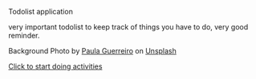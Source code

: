 Todolist application

very important todolist to keep track of things you have to do, very good reminder.

Background Photo by <a href="https://unsplash.com/@pguerreiro?utm_source=unsplash&utm_medium=referral&utm_content=creditCopyText">Paula Guerreiro</a> on <a href="https://unsplash.com/s/photos/hourglass?utm_source=unsplash&utm_medium=referral&utm_content=creditCopyText">Unsplash</a>
  

<a href="https://mclilzee.github.io/todo-list/">Click to start doing activities</a>